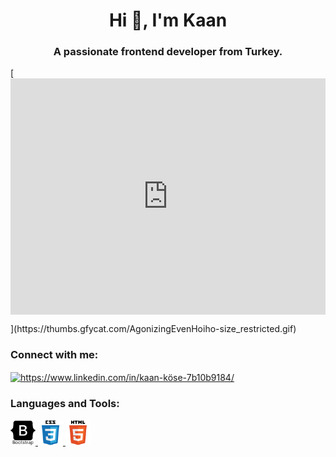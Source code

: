 <h1 align="center">Hi 👋, I'm Kaan</h1>
<h3 align="center">A passionate frontend developer from Turkey.</h3>
[<div style="padding-top:75.000%;position:relative;"><iframe src="https://gifer.com/embed/4zeM" width="100%" height="100%" style='position:absolute;top:0;left:0;' frameBorder="0" allowFullScreen></iframe></div><p><a href="https://gifer.com"></a></p>](https://thumbs.gfycat.com/AgonizingEvenHoiho-size_restricted.gif)

<h3 align="left">Connect with me:</h3>
<p align="left">
<a href="https://linkedin.com/in/https://www.linkedin.com/in/kaan-köse-7b10b9184/" target="blank"><img align="center" src="https://raw.githubusercontent.com/rahuldkjain/github-profile-readme-generator/master/src/images/icons/Social/linked-in-alt.svg" alt="https://www.linkedin.com/in/kaan-köse-7b10b9184/" height="30" width="40" /></a>
</p>

<h3 align="left">Languages and Tools:</h3>
<p align="left"> <a href="https://getbootstrap.com" target="_blank" rel="noreferrer"> <img src="https://raw.githubusercontent.com/devicons/devicon/master/icons/bootstrap/bootstrap-plain-wordmark.svg" alt="bootstrap" width="40" height="40"/> </a> <a href="https://www.w3schools.com/css/" target="_blank" rel="noreferrer"> <img src="https://raw.githubusercontent.com/devicons/devicon/master/icons/css3/css3-original-wordmark.svg" alt="css3" width="40" height="40"/> </a> <a href="https://www.w3.org/html/" target="_blank" rel="noreferrer"> <img src="https://raw.githubusercontent.com/devicons/devicon/master/icons/html5/html5-original-wordmark.svg" alt="html5" width="40" height="40"/> </a> </p>
